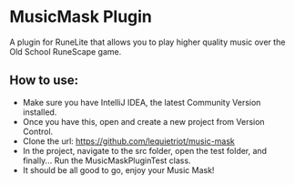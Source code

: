 # MusicMask Plugin
A plugin for RuneLite that allows you to play higher quality music over the Old School RuneScape game.

## How to use:
- Make sure you have IntelliJ IDEA, the latest Community Version installed.
- Once you have this, open and create a new project from Version Control.
- Clone the url: https://github.com/lequietriot/music-mask
- In the project, navigate to the src folder, open the test folder, and finally... 
  Run the MusicMaskPluginTest class.
- It should be all good to go, enjoy your Music Mask!